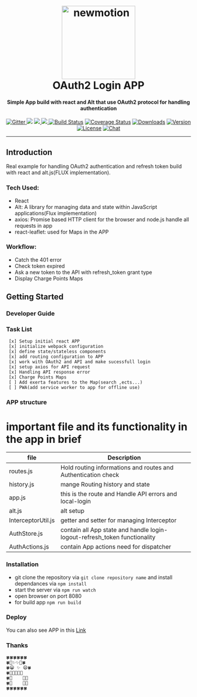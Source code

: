 
<h1 align="center">
  <br>
  <a href="https://github.com/usamahamed/OAuth2-Login"><img src="http://workingatstartups.nl/brand/newmotion-logo-po.jpg" alt="newmotion" width="200"></a>
  <br>
  OAuth2 Login APP
  <br>
</h1>

<h4 align="center">Simple App build with react and Alt that use OAuth2 protocol for handling authentication </h4>

<p align="center">
  <a href="https://github.com/usamahamed/OAuth2-Login">
    <img src="https://badge.fury.io/js/electron-markdownify.svg"
         alt="Gitter">
  </a>
  <a href="https://github.com/usamahamed/OAuth2-Login"><img src="https://badges.gitter.im/amitmerchant1990/electron-markdownify.svg"></a>
  <a href="https://github.com/usamahamed/OAuth2-Login">
      <img src="https://img.shields.io/badge/SayThanks.io-%E2%98%BC-1EAEDB.svg">
  </a>
  <a href="https://github.com/usamahamed/OAuth2-Login">
    <img src="https://img.shields.io/badge/$-donate-ff69b4.svg?maxAge=2592000&amp;style=flat">
  </a>
  <a href="https://github.com/usamahamed/OAuth2-Login"><img src="https://img.shields.io/circleci/project/vuejs/vue/dev.svg" alt="Build Status"></a>
  <a href="https://github.com/usamahamed/OAuth2-Login"><img src="https://img.shields.io/codecov/c/github/vuejs/vue/dev.svg" alt="Coverage Status"></a>
  <a href="https://github.com/usamahamed/OAuth2-Login"><img src="https://img.shields.io/npm/dm/vue.svg" alt="Downloads"></a>
  <a href="https://github.com/usamahamed/OAuth2-Login"><img src="https://img.shields.io/npm/v/vue.svg" alt="Version"></a>
  <a href="https://github.com/usamahamed/OAuth2-Login"><img src="https://img.shields.io/npm/l/vue.svg" alt="License"></a>
  <a href="https://github.com/usamahamed/OAuth2-Login"><img src="https://img.shields.io/badge/chat-on%20discord-7289da.svg" alt="Chat"></a>

</p>


---

## Introduction
Real example for handling OAuth2 authentication and refresh token build with react and alt.js(FLUX implementation).

### Tech Used:
-  React
-  Alt: A library for managing data and state within JavaScript applications(Flux implementation)
-  axios: Promise based HTTP client for the browser and node.js handle all requests in app
-  react-leaflet: used for Maps in the APP 

### Workflow:
-  Catch the 401 error
-  Check token expired 
-  Ask a new token to the API with refresh_token grant type
-  Display Charge Points Maps

<!-- [START getstarted] -->


<!-- [START getstarted] -->

## Getting Started

### Developer Guide 

### Task List
```
 [x] Setup initial react APP
 [x] initialize webpack configuration
 [x] define state/stateless components
 [x] add routing configuration to APP
 [x] work with OAuth2 and API and make sucessfull login
 [x] setup axios for API request
 [x] Handling API response error
 [x] Charge Points Maps
 [ ] Add exerta features to the Map(search ,ects...)
 [ ] PWA(add service worker to app for offline use)
```
### APP structure 

# important file and its functionality in the app in brief
| file | Description 
| --- | --- |
| routes.js     | Hold routing informations and routes and Authentication check  |
| history.js    | mange Routing history and state                                |
| app.js        | this is the route and Handle API errors and local-login        |
| alt.js        | alt setup                                                      |
| InterceptorUtil.js  | getter and setter for managing Interceptor                |
| AuthStore.js  | contain all App state and handle login-logout-refresh_token functionality    |
| AuthActions.js | contain App actions need for dispatcher                      |


### Installation

- git clone the repository via ```git clone repository name``` and install dependances via ``` npm install ```
- start the server via ```npm run watch```
- open browser on port 8080
- for build app ```npm run build```

### Deploy
You can also see APP in this <a href="https://mynewmotion1.000webhostapp.com">Link</a>


### Thanks
```
⁣🍀🍀🍀🍀🍀🍀
🍀🎩✨✨🎩🍀
🍀😀 ✨ 😄🍀
🍀👕🍺🍺⁣👚🍀
🍀👖    👖🍀
🍀👞    👟🍀
🍀🍀🍀🍀🍀🍀
```
